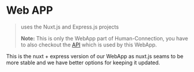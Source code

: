 # Web APP

> uses the Nuxt.js and Express.js projects
>
> **Note:** This is only the WebApp part of Human-Connection, you have to also checkout the [API](https://github.com/Human-Connection/API) which is used by this WebApp.

This is the nuxt + express version of our WebApp as nuxt.js seams to be more stable and we have better options for keeping it updated.

